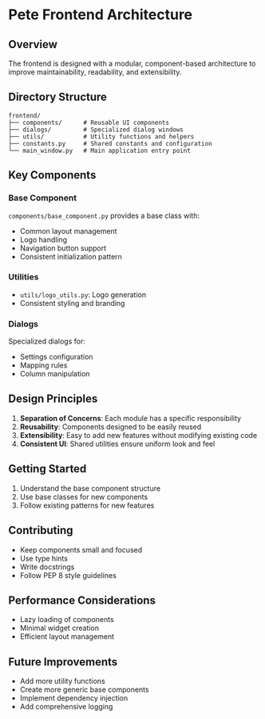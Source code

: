 # Pete Frontend Architecture

## Overview

The frontend is designed with a modular, component-based architecture to improve maintainability, readability, and extensibility.

## Directory Structure

```
frontend/
├── components/      # Reusable UI components
├── dialogs/         # Specialized dialog windows
├── utils/           # Utility functions and helpers
├── constants.py     # Shared constants and configuration
└── main_window.py   # Main application entry point
```

## Key Components

### Base Component

`components/base_component.py` provides a base class with:

- Common layout management
- Logo handling
- Navigation button support
- Consistent initialization pattern

### Utilities

- `utils/logo_utils.py`: Logo generation
- Consistent styling and branding

### Dialogs

Specialized dialogs for:

- Settings configuration
- Mapping rules
- Column manipulation

## Design Principles

1. **Separation of Concerns**: Each module has a specific responsibility
2. **Reusability**: Components designed to be easily reused
3. **Extensibility**: Easy to add new features without modifying existing code
4. **Consistent UI**: Shared utilities ensure uniform look and feel

## Getting Started

1. Understand the base component structure
2. Use base classes for new components
3. Follow existing patterns for new features

## Contributing

- Keep components small and focused
- Use type hints
- Write docstrings
- Follow PEP 8 style guidelines

## Performance Considerations

- Lazy loading of components
- Minimal widget creation
- Efficient layout management

## Future Improvements

- Add more utility functions
- Create more generic base components
- Implement dependency injection
- Add comprehensive logging
